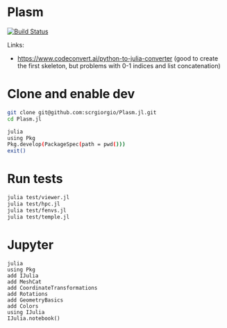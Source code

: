 # Plasm

[![Build Status](https://github.com/scrgiorgio/Plasm.jl/actions/workflows/CI.yml/badge.svg?branch=main)](https://github.com/scrgiorgio/Plasm.jl/actions/workflows/CI.yml?query=branch%3Amain)

Links:
- https://www.codeconvert.ai/python-to-julia-converter (good to create the first skeleton, but problems with 0-1 indices and list concatenation)


# Clone and enable dev

```bash
git clone git@github.com:scrgiorgio/Plasm.jl.git
cd Plasm.jl

julia
using Pkg
Pkg.develop(PackageSpec(path = pwd()))
exit()
```

# Run tests

```bash
julia test/viewer.jl
julia test/hpc.jl
julia test/fenvs.jl
julia test/temple.jl
```

# Jupyter

```
julia
using Pkg
add IJulia
add MeshCat
add CoordinateTransformations 
add Rotations 
add GeometryBasics
add Colors
using IJulia
IJulia.notebook()
``````
